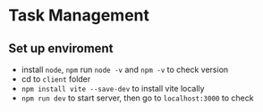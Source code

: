 # Task Management

## Set up enviroment
- install `node`, `npm` run `node -v` and `npm -v` to check version
- cd to `client` folder 
- `npm install vite --save-dev` to install vite locally
- `npm run dev` to start server, then go to `localhost:3000` to check 